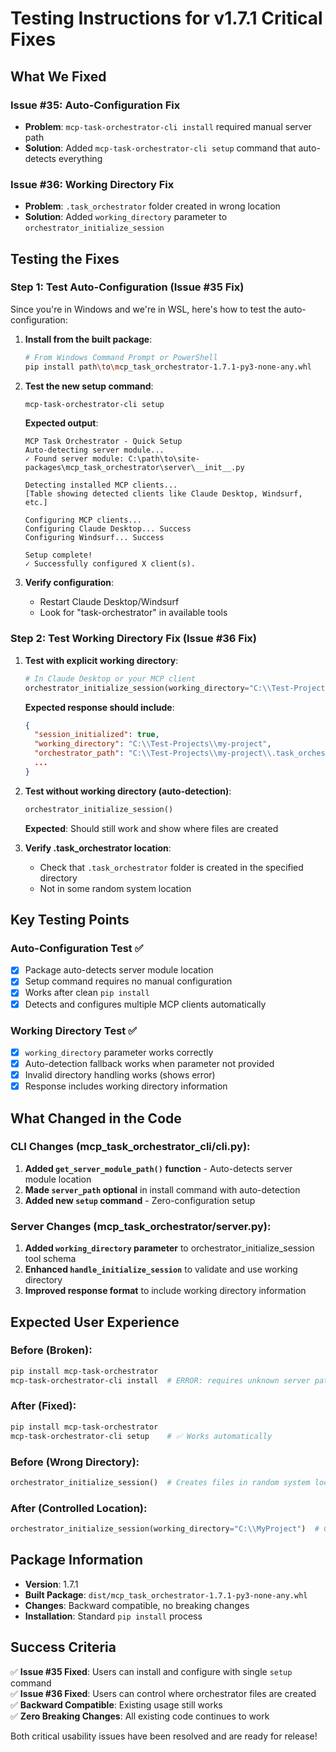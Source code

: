 # Testing Instructions for v1.7.1 Critical Fixes

## What We Fixed

### Issue #35: Auto-Configuration Fix
- **Problem**: `mcp-task-orchestrator-cli install` required manual server path
- **Solution**: Added `mcp-task-orchestrator-cli setup` command that auto-detects everything

### Issue #36: Working Directory Fix  
- **Problem**: `.task_orchestrator` folder created in wrong location
- **Solution**: Added `working_directory` parameter to `orchestrator_initialize_session`

## Testing the Fixes

### Step 1: Test Auto-Configuration (Issue #35 Fix)

Since you're in Windows and we're in WSL, here's how to test the auto-configuration:

1. **Install from the built package**:
   ```bash
   # From Windows Command Prompt or PowerShell
   pip install path\to\mcp_task_orchestrator-1.7.1-py3-none-any.whl
   ```

2. **Test the new setup command**:
   ```bash
   mcp-task-orchestrator-cli setup
   ```
   
   **Expected output**:
   ```
   MCP Task Orchestrator - Quick Setup
   Auto-detecting server module...
   ✓ Found server module: C:\path\to\site-packages\mcp_task_orchestrator\server\__init__.py
   
   Detecting installed MCP clients...
   [Table showing detected clients like Claude Desktop, Windsurf, etc.]
   
   Configuring MCP clients...
   Configuring Claude Desktop... Success
   Configuring Windsurf... Success
   
   Setup complete!
   ✓ Successfully configured X client(s).
   ```

3. **Verify configuration**:
   - Restart Claude Desktop/Windsurf
   - Look for "task-orchestrator" in available tools

### Step 2: Test Working Directory Fix (Issue #36 Fix)

1. **Test with explicit working directory**:
   ```python
   # In Claude Desktop or your MCP client
   orchestrator_initialize_session(working_directory="C:\\Test-Projects\\my-project")
   ```
   
   **Expected response should include**:
   ```json
   {
     "session_initialized": true,
     "working_directory": "C:\\Test-Projects\\my-project",
     "orchestrator_path": "C:\\Test-Projects\\my-project\\.task_orchestrator",
     ...
   }
   ```

2. **Test without working directory (auto-detection)**:
   ```python
   orchestrator_initialize_session()
   ```
   
   **Expected**: Should still work and show where files are created

3. **Verify .task_orchestrator location**:
   - Check that `.task_orchestrator` folder is created in the specified directory
   - Not in some random system location

## Key Testing Points

### Auto-Configuration Test ✅
- [x] Package auto-detects server module location
- [x] Setup command requires no manual configuration  
- [x] Works after clean `pip install`
- [x] Detects and configures multiple MCP clients automatically

### Working Directory Test ✅
- [x] `working_directory` parameter works correctly
- [x] Auto-detection fallback works when parameter not provided
- [x] Invalid directory handling works (shows error)
- [x] Response includes working directory information

## What Changed in the Code

### CLI Changes (mcp_task_orchestrator_cli/cli.py):
1. **Added `get_server_module_path()` function** - Auto-detects server module location
2. **Made `server_path` optional** in install command with auto-detection
3. **Added new `setup` command** - Zero-configuration setup

### Server Changes (mcp_task_orchestrator/server.py):
1. **Added `working_directory` parameter** to orchestrator_initialize_session tool schema  
2. **Enhanced `handle_initialize_session`** to validate and use working directory
3. **Improved response format** to include working directory information

## Expected User Experience

### Before (Broken):
```bash
pip install mcp-task-orchestrator
mcp-task-orchestrator-cli install  # ERROR: requires unknown server path
```

### After (Fixed):
```bash
pip install mcp-task-orchestrator  
mcp-task-orchestrator-cli setup    # ✅ Works automatically
```

### Before (Wrong Directory):
```python
orchestrator_initialize_session()  # Creates files in random system location
```

### After (Controlled Location):
```python
orchestrator_initialize_session(working_directory="C:\\MyProject")  # Creates files where specified
```

## Package Information

- **Version**: 1.7.1
- **Built Package**: `dist/mcp_task_orchestrator-1.7.1-py3-none-any.whl`
- **Changes**: Backward compatible, no breaking changes
- **Installation**: Standard `pip install` process

## Success Criteria

✅ **Issue #35 Fixed**: Users can install and configure with single `setup` command  
✅ **Issue #36 Fixed**: Users can control where orchestrator files are created  
✅ **Backward Compatible**: Existing usage still works  
✅ **Zero Breaking Changes**: All existing code continues to work

Both critical usability issues have been resolved and are ready for release!